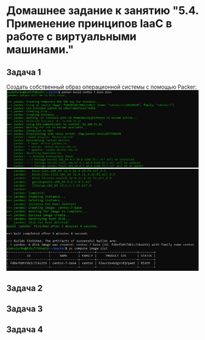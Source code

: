 # Домашнее задание к занятию "5.4. Применение принципов IaaC в работе с виртуальными машинами."

## Задача 1

Создать собственный образ операционной системы с помощью Packer:
![Packer YC iso create pic1](https://github.com/AleksTurbo/devops-netology/blob/main/packer%20ya%20img%20create%20-%20pic1.png "Packer YC iso create pic1")
![Packer YC iso create pic2](https://github.com/AleksTurbo/devops-netology/blob/main/packer%20ya%20img%20create%20-%20pic2.png "Packer YC iso create pic2")

## Задача 2

## Задача 3

## Задача 4
